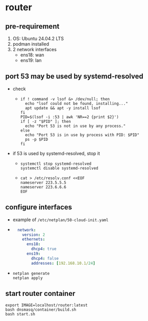 # router

## pre-requirement

1. OS: Ubuntu 24.04.2 LTS
2. podman installed
3. 2 network interfaces
    + ens18: wan
    + ens19: lan

## port 53 may be used by systemd-resolved

* check
    + ```shell
      if ! command -v lsof &> /dev/null; then
        echo "lsof could not be found, installing..."
        apt update && apt -y install lsof
      fi
      PID=$(lsof -i :53 | awk 'NR==2 {print $2}')
      if [ -z "$PID" ]; then
        echo "Port 53 is not in use by any process."
      else
        echo "Port 53 is in use by process with PID: $PID"
        ps -p $PID
      fi
      ```
* if 53 is used by systemd-resolved, stop it
    + ```shell
      systemctl stop systemd-resolved
      systemctl disable systemd-resolved
      ```
    + ```shell
      cat > /etc/resolv.conf <<EOF
      nameserver 223.5.5.5
      nameserver 223.6.6.6
      EOF
      ```
## configure interfaces

* example of `/etc/netplan/50-cloud-init.yaml`
* ```yaml
    network:
      version: 2
      ethernets:
        ens18:
          dhcp4: true
        ens19:
          dhcp4: false
          addresses: [192.168.10.1/24]
  ```
* ```shell
  netplan generate
  netplan apply
  ```

## start router container

```shell
export IMAGE=localhost/router:latest
bash dnsmasq/container/build.sh
bash start.sh
```
